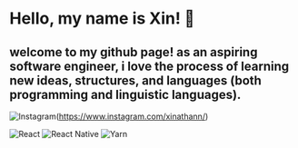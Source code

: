 # Hello, my name is Xin! 👋

## welcome to my github page! as an aspiring software engineer, i love the process of learning new ideas, structures, and languages (both programming and linguistic languages).

![Instagram](https://img.shields.io/badge/Instagram-%23E4405F.svg?style=for-the-badge&logo=Instagram&logoColor=white)(https://www.instagram.com/xinathann/)

![React](https://img.shields.io/badge/react-%2320232a.svg?style=for-the-badge&logo=react&logoColor=%2361DAFB) ![React Native](https://img.shields.io/badge/react_native-%2320232a.svg?style=for-the-badge&logo=react&logoColor=%2361DAFB) ![Yarn](https://img.shields.io/badge/yarn-%232C8EBB.svg?style=for-the-badge&logo=yarn&logoColor=white)
